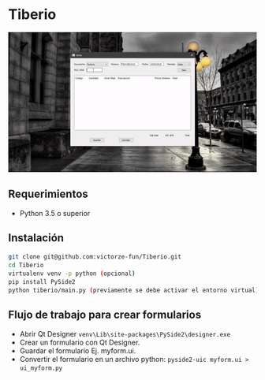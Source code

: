 # Tiberio
![](https://raw.githubusercontent.com/victorze-fun/Tiberio/master/tiberio.gif)

## Requerimientos
- Python 3.5 o superior

## Instalación
```bash
git clone git@github.com:victorze-fun/Tiberio.git
cd Tiberio
virtualenv venv -p python (opcional)
pip install PySide2
python tiberio/main.py (previamente se debe activar el entorno virtual)
```

## Flujo de trabajo para crear formularios
* Abrir Qt Designer `venv\Lib\site-packages\PySide2\designer.exe`
* Crear un formulario con Qt Designer.
* Guardar el formulario Ej. myform.ui.
* Convertir el formulario en un archivo python: `pyside2-uic myform.ui > ui_myform.py`

